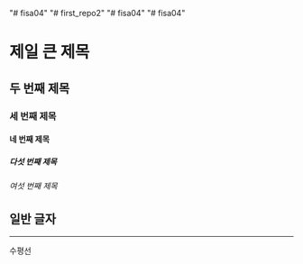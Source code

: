"# fisa04" 
"# first_repo2" 
"# fisa04" 
"# fisa04" 

# 제일 큰 제목
## 두 번째 제목
### 세 번째 제목
#### 네 번째 제목
##### 다섯 번째 제목
###### 여섯 번째 제목
일반 글자
---
<hr>
수평선
